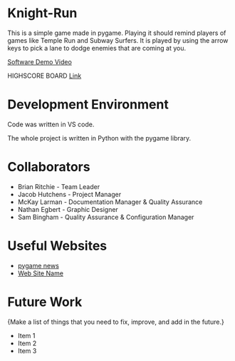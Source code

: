 # Knight-Run

This is a simple game made in pygame. Playing it should remind players of games like
Temple Run and Subway Surfers. It is played by using the arrow keys to pick a lane to dodge enemies that are coming at you. 

[Software Demo Video](http://youtube.link.goes.here)

HIGHSCORE BOARD
[Link](url)

# Development Environment

Code was written in VS code.

The whole project is written in Python with the pygame library. 

# Collaborators

* Brian Ritchie - Team Leader
* Jacob Hutchens - Project Manager
* McKay Larman - Documentation Manager & Quality Assurance
* Nathan Egbert - Graphic Designer
* Sam Bingham - Quality Assurance & Configuration Manager

# Useful Websites

* [pygame news](https://www.pygame.org/news)
* [Web Site Name](http://url.link.goes.here)

# Future Work

{Make a list of things that you need to fix, improve, and add in the future.}
* Item 1
* Item 2
* Item 3
